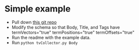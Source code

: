Simple example
==============

* Pull down [this git repo](https://github.com/o19s/StackExchangeSolrIndexing)
* Modify the schema so that Body, Title, and Tags have termVectors="true" termPositions="true" termOffsets="true"
* Run the readme with the example data.
* Run `python tvCollector.py Body`
